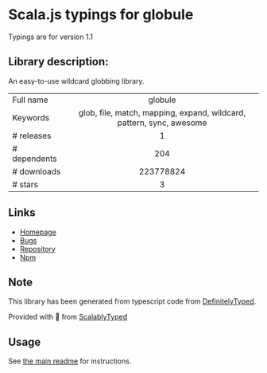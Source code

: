 
# Scala.js typings for globule

Typings are for version 1.1

## Library description:
An easy-to-use wildcard globbing library.

|                    |                 |
| ------------------ | :-------------: |
| Full name          | globule |
| Keywords           | glob, file, match, mapping, expand, wildcard, pattern, sync, awesome |
| # releases         | 1 |
| # dependents       | 204 |
| # downloads        | 223778824 |
| # stars            | 3 |

## Links
- [Homepage](https://github.com/cowboy/node-globule)
- [Bugs](https://github.com/cowboy/node-globule/issues)
- [Repository](https://github.com/cowboy/node-globule)
- [Npm](https://www.npmjs.com/package/globule)
    


## Note
This library has been generated from typescript code from [DefinitelyTyped](https://definitelytyped.org).

Provided with :purple_heart: from [ScalablyTyped](https://github.com/oyvindberg/ScalablyTyped)

## Usage
See [the main readme](../../readme.md) for instructions.


